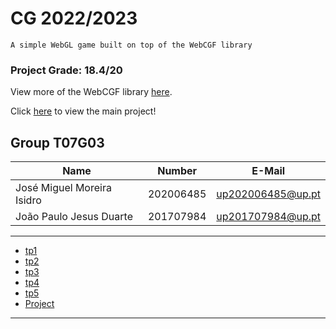 # CG 2022/2023

`A simple WebGL game built on top of the WebCGF library`

### Project Grade: 18.4/20

View more of the WebCGF library [here](https://paginas.fe.up.pt/~ruirodrig/pub/sw/webcgf/docs/).

Click [here](project/README.md) to view the main project!

## Group T07G03
| Name             | Number    | E-Mail             |
| ---------------- | --------- | ------------------ |
| José Miguel Moreira Isidro         | 202006485 | up202006485@up.pt                |
| João Paulo Jesus Duarte     | 201707984 | up201707984@up.pt                |

----

  - [tp1](tp1/README.md)
  - [tp2](tp2/README.md)
  - [tp3](tp3/README.md)
  - [tp4](tp4/README.md)
  - [tp5](tp5/README.md)
  - [Project](project/README.md)

----
